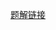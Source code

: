[题解链接](https://leetcode-cn.com/problems/number-of-rectangles-that-can-form-the-largest-square/solution/lc1725-fengwei2002-by-kycu-3q3m/)

